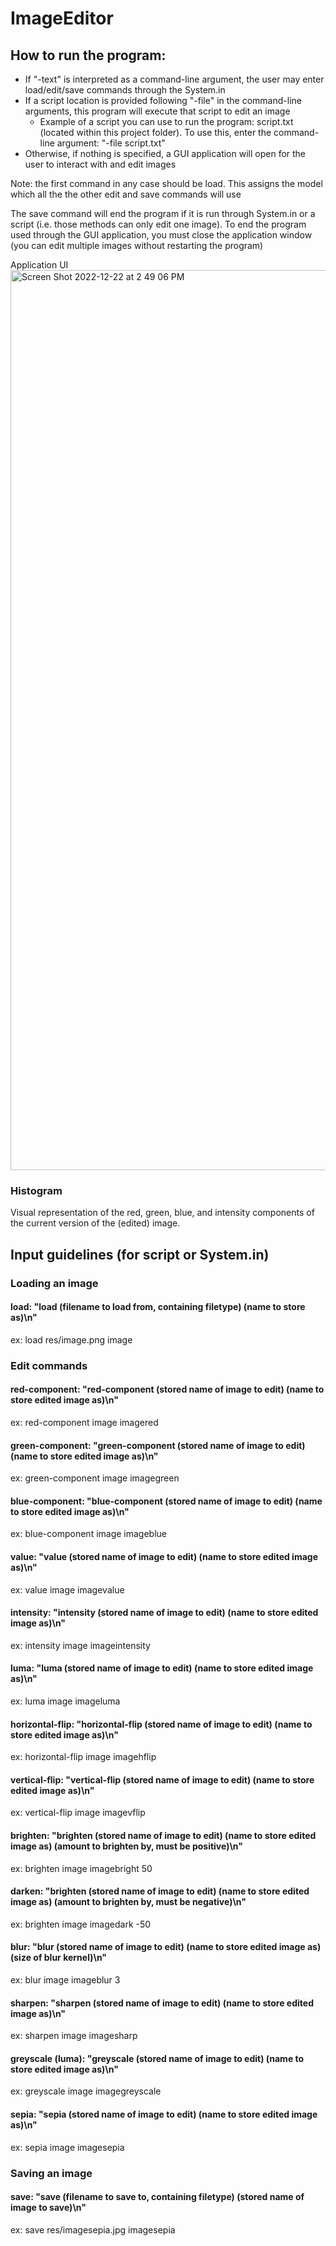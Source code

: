 # ImageEditor

## How to run the program:
 - If "-text" is interpreted as a command-line argument, the user may enter load/edit/save commands through the System.in
 - If a script location is provided following "-file" in the command-line arguments, this program will execute that script to edit an image
     - Example of a script you can use to run the program: script.txt (located within this project folder). To use this, enter the command-line argument: "-file script.txt"
 - Otherwise, if nothing is specified, a GUI application will open for the user to interact with and edit images
 
 Note: the first command in any case should be load. This assigns the  model which all the the other edit and save commands will use

The save command will end the program if it is run through System.in or a script (i.e. those methods can only edit one image). To end the program used through the GUI application, you must close the application window (you can edit multiple images without restarting the program)

Application UI
<img width="1440" alt="Screen Shot 2022-12-22 at 2 49 06 PM" src="https://user-images.githubusercontent.com/94412143/209214956-81f5feac-ae8d-4cf6-a599-79bec6bc91a4.png">

### Histogram
Visual representation of the red, green, blue, and intensity components of the current version of the (edited) image.

## Input guidelines (for script or System.in)
### Loading an image
#### load: "load (filename to load from, containing filetype) (name to store as)\n"
ex: load res/image.png image
### Edit commands
#### red-component: "red-component (stored name of image to edit) (name to store edited image as)\n"
ex: red-component image imagered
#### green-component: "green-component (stored name of image to edit) (name to store edited image as)\n"
ex: green-component image imagegreen
#### blue-component: "blue-component (stored name of image to edit) (name to store edited image as)\n"
ex: blue-component image imageblue
#### value: "value (stored name of image to edit) (name to store edited image as)\n"
ex: value image imagevalue
#### intensity: "intensity (stored name of image to edit) (name to store edited image as)\n"
ex: intensity image imageintensity
#### luma: "luma (stored name of image to edit) (name to store edited image as)\n"
ex: luma image imageluma
#### horizontal-flip: "horizontal-flip (stored name of image to edit) (name to store edited image as)\n"
ex: horizontal-flip image imagehflip
#### vertical-flip: "vertical-flip (stored name of image to edit) (name to store edited image as)\n"
ex: vertical-flip image imagevflip
#### brighten: "brighten (stored name of image to edit) (name to store edited image as) (amount to brighten by, must be positive)\n"
ex: brighten image imagebright 50
#### darken: "brighten (stored name of image to edit) (name to store edited image as) (amount to brighten by, must be negative)\n"
ex: brighten image imagedark -50
#### blur: "blur (stored name of image to edit) (name to store edited image as) (size of blur kernel)\n"
ex: blur image imageblur 3
#### sharpen: "sharpen (stored name of image to edit) (name to store edited image as)\n"
ex: sharpen image imagesharp
#### greyscale (luma): "greyscale (stored name of image to edit) (name to store edited image as)\n"
ex: greyscale image imagegreyscale
#### sepia: "sepia (stored name of image to edit) (name to store edited image as)\n"
ex: sepia image imagesepia
### Saving an image
#### save: "save (filename to save to, containing filetype) (stored name of image to save)\n"
ex: save res/imagesepia.jpg imagesepia
